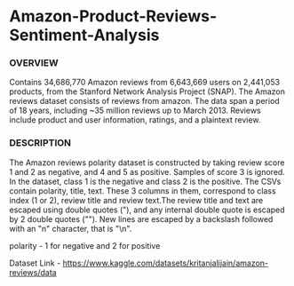 # Amazon-Product-Reviews-Sentiment-Analysis

### OVERVIEW
Contains 34,686,770 Amazon reviews from 6,643,669 users on 2,441,053 products, from the Stanford Network Analysis Project (SNAP). The Amazon reviews dataset consists of reviews from amazon. The data span a period of 18 years, including ~35 million reviews up to March 2013. Reviews include product and user information, ratings, and a plaintext review. 

### DESCRIPTION
The Amazon reviews polarity dataset is constructed by taking review score 1 and 2 as negative, and 4 and 5 as positive. Samples of score 3 is ignored. In the dataset, class 1 is the negative and class 2 is the positive. The CSVs contain polarity, title, text. These 3 columns in them, correspond to class index (1 or 2), review title and review text.The review title and text are escaped using double quotes ("), and any internal double quote is escaped by 2 double quotes (""). New lines are escaped by a backslash followed with an "n" character, that is "\n".

polarity - 1 for negative and 2 for positive


Dataset Link - https://www.kaggle.com/datasets/kritanjalijain/amazon-reviews/data



